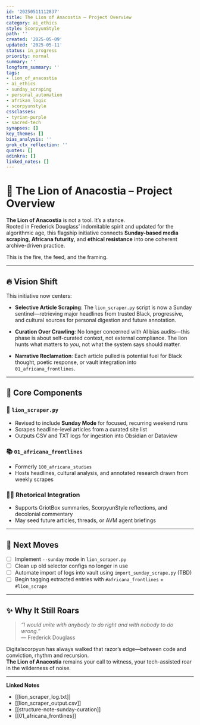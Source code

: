 ```yaml
---
id: '20250511112837'
title: The Lion of Anacostia – Project Overview
category: ai_ethics
style: ScorpyunStyle
path: ''
created: '2025-05-09'
updated: '2025-05-11'
status: in_progress
priority: normal
summary: ''
longform_summary: ''
tags:
- lion_of_anacostia
- ai_ethics
- sunday_scraping
- personal_automation
- afrikan_logic
- scorpyunstyle
cssclasses:
- tyrian-purple
- sacred-tech
synapses: []
key_themes: []
bias_analysis: ''
grok_ctx_reflection: ''
quotes: []
adinkra: []
linked_notes: []
---
```


# 🦁 The Lion of Anacostia – Project Overview

**The Lion of Anacostia** is not a tool. It’s a stance.  
Rooted in Frederick Douglass’ indomitable spirit and updated for the algorithmic age, this flagship initiative connects **Sunday-based media scraping**, **Africana futurity**, and **ethical resistance** into one coherent archive-driven practice.

This is the fire, the feed, and the framing.

---

## 🔥 Vision Shift

This initiative now centers:

- **Selective Article Scraping**: The `lion_scraper.py` script is now a Sunday sentinel—retrieving major headlines from trusted Black, progressive, and cultural sources for personal digestion and future annotation.

- **Curation Over Crawling**: No longer concerned with AI bias audits—this phase is about self-curated context, not external compliance. The lion hunts what matters to *you*, not what the system says should matter.

- **Narrative Reclamation**: Each article pulled is potential fuel for Black thought, poetic response, or vault integration into `01_africana_frontlines`.

---

## 🧰 Core Components

### 🐍 `lion_scraper.py`  
- Revised to include **Sunday Mode** for focused, recurring weekend runs  
- Scrapes headline-level articles from a curated site list  
- Outputs CSV and TXT logs for ingestion into Obsidian or Dataview

### 📚 `01_africana_frontlines`  
- Formerly `100_africana_studies`  
- Hosts headlines, cultural analysis, and annotated research drawn from weekly scrapes

### ✍🏽 Rhetorical Integration  
- Supports GriotBox summaries, ScorpyunStyle reflections, and decolonial commentary  
- May seed future articles, threads, or AVM agent briefings

---

## 🚀 Next Moves

- [ ] Implement `--sunday` mode in `lion_scraper.py`  
- [ ] Clean up old selector configs no longer in use  
- [ ] Automate import of logs into vault using `import_sunday_scrape.py` (TBD)  
- [ ] Begin tagging extracted entries with `#africana_frontlines` + `#lion_scrape`

---

## ✨ Why It Still Roars

> _“I would unite with anybody to do right and with nobody to do wrong.”_  
— Frederick Douglass

Digitalscorpyun has always walked that razor’s edge—between code and conviction, rhythm and recursion.  
**The Lion of Anacostia** remains your call to witness, your tech-assisted roar in the wilderness of noise.

---

**Linked Notes**  
- [[lion_scraper_log.txt]]  
- [[lion_scraper_output.csv]]  
- [[structure-note-sunday-curation]]  
- [[01_africana_frontlines]]
